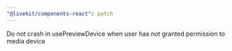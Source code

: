 ```yaml
---
"@livekit/components-react": patch
---
```


Do not crash in usePreviewDevice when user has not granted permission to media device
